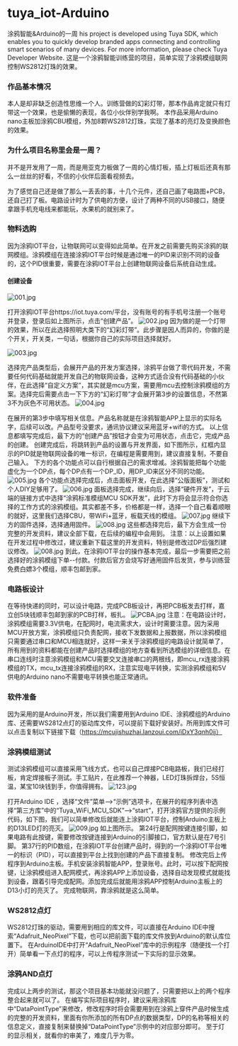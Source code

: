 # tuya_iot-Arduino
涂鸦智能&amp;Arduino的一周
his project is developed using Tuya SDK, which enables you to quickly develop
branded apps connecting and controlling smart scenarios of many devices.
For more information, please check Tuya Developer Website.
这是一个涂鸦智能训练营的项目，简单实现了涂鸦模组联网控制WS2812灯珠的效果。
### 作品基本情况
 
本人是却非缺乏创造性思维一个人。训练营做的幻彩灯带，那本作品肯定就只有灯带这一个效果，也是偷懒的表现，各位小伙伴别学我啊。
本作品采用Arduino nano主板加涂鸦CBU模组，外加8颗WS2812灯珠，实现了基本的亮灯及变换颜色的效果。

### 为什么项目名称里会是一周？
并不是开发用了一周，而是用亚克力板做了一周的心情灯板，插上灯板后还真有那么一丝丝的好看，不信的小伙伴后面看视频去。

为了感觉自己还是做了那么一丢丢的事，十几个元件，还自己画了电路图+PCB，还自己打了板。电路设计时为了供电的方便，设计了两种不同的USB接口，随便拿跟手机充电线来都能玩，水果机的就别来了。

### 物料选购
因为涂鸦IOT平台，让物联网可以变得如此简单。在开发之前需要先购买涂鸦的联网模组。涂鸦模组在连接涂鸦IOT平台时候是通过唯一的PID来识别不同的设备的，这个PID很重要，需要在涂鸦IOT平台上创建物联网设备后系统自动生成。

#### 创建设备
![001.jpg](https://images.tuyacn.com/developer/community/1624354654aaa815860aa.jpg)

打开涂鸦IOT平台https://iot.tuya.com/平台，没有账号的有手机号注册一个账号并登录，登录后如上图所示，点击“创建产品”。
![002.jpg](https://images.tuyacn.com/developer/community/1624354779c2206b7b2d1.jpg)
因为做的是一个灯带的效果，所以在此选择照明大类下的“幻彩灯带”。此步骤是因人而异的，你做的是个开关，开关类，一句话，根据你自己的实际项目选择就好。

![003.jpg](https://images.tuyacn.com/developer/community/16243549146a51b20e407.jpg)

选择完产品类型后，会展开产品的开发方案选择，涂鸦平台做了零代码开发，不需要任何代码基础就能开发自己的物联网设备，这种方式适合没有代码基础的小伙伴，在此选择“自定义方案”，其实就是mcu方案，需要用mcu去控制涂鸦模组的方案。选择完后需要点击一下下方的“幻彩灯带”才会展开第3步的设置信息，不然第3不为灰色不可用状态。
![004.jpg](https://images.tuyacn.com/developer/community/1624355178f58112236c1.jpg)

在展开的第3步中填写相关信息。产品名称就是在涂鸦智能APP上显示的实际名字，后续可以改。产品型号没要求，通讯协议建议采用蓝牙+wifi的方式。
以上信息都填写完成后，最下方的“创建产品”按钮才会变为可用状态，点击它，完成产品的创建。
创建完成后，将跳转到产品的设置与开发界面，如下图所示，红框内显示的PID就是物联网设备的唯一标识，在编程是需要用到，建议直接复制，不要自己输入。
下方的各个功能点可以自行根据自己的需求增减。涂鸦智能把每个功能虚化为一个DP点，每个DP点有一个DP_ID，用DP_ID来区分不同的功能。
![005.jpg](https://images.tuyacn.com/developer/community/1624355681b5e29c8e0f2.jpg)
各个功能点选择完成后，点击面板开发，在此选择“公版面板”，测试和个人DIY足够用了。
![006.jpg](https://images.tuyacn.com/developer/community/162435597607f93761611.jpg)
面板选择完成，继续向后，选择“硬件开发”，于云端的链接方式中选择“涂鸦标准模组MCU SDK开发”，此时下方将会显示符合你选择的工作方式的涂鸦模组。其实都差不多，价格都是一样，选择一个自己看着顺眼的就好，这里我们选择CBU，带WiFi+蓝牙，板载天线的模组。
![007.jpg](https://images.tuyacn.com/developer/community/162435594877fbc39782f.jpg)
继续下方的固件选择，选择通用固件。
![008.jpg](https://images.tuyacn.com/developer/community/1624494373c364fab4bb5.jpg)
这些都选择完后，最下方会生成一份完整的开发资料，建议全部下载，在后续的编程中会用到。
注意：以上设置如果在开发过程中修改过，建议重新下载这里的开发资料，特别是修改过DP后强烈建议修改。
![008.jpg](https://images.tuyacn.com/developer/community/162449442951259b7336a.jpg)
到此，在涂鸦IOT平台的操作基本完成，最后一步需要把之前选择好的涂鸦模组下单--付款。付款后官方会烧写好通用固件后发货，参与训练营免费白嫖3个模组，顺丰包邮到家。

### 电路板设计
在等待快递的同时，可以设计电路，完成PCB板设计，再把PCB板发去打样，嘉立创5块钱顺丰包邮到家的PCB打样，板扎。
![PCBA.jpg](https://images.tuyacn.com/developer/community/16244946969d7c9312d91.jpg)
注意：在电路设计时，涂鸦模组需要3.3V供电，在配网时，电流需求大，设计时需要注意。因为采用MCU开放方案，涂鸦模组只负责配网，接收下发数据和上报数据，所以涂鸦模组只需要通过串口和MCU相连就好，这样一来关于涂鸦模组的电路设计就简单了，所有用到的资料都能在创建产品时选择模组的地方查看到所选模组的详细信息。在 串口连线时注意涂鸦模组和MCU需要交叉连接串口的两根线，即mcu_rx连接涂鸦模组的TX，mcu_tx连接涂鸦模组的RX，注意实现电平转换，实测涂鸦模组和5V供电的Arduino nano不需要电平转换也能正常通讯。


### 软件准备
因为采用的是Arduino开发，所以我们需要用到Arduino IDE、涂鸦模组的Arduino库、还需要WS2812点灯的驱动库文件，可以提前下载好安装好。所用到库文件可以点击复制以下链接下载（https://mcujishuzhai.lanzoui.com/iDxY3qnh0ij）

### 涂鸦模组测试
测试涂鸦模组可以直接采用飞线方式，也可以自己焊接PCB电路板，我们已经打板，肯定焊接板子测试。手工贴片，在此推荐一个神器，LED灯珠拆焊台，5S恒温，某宝10块钱到手，你值得拥有。
![123.jpg](https://images.tuyacn.com/developer/community/162449532709698c42afe.jpg)

打开Arduino IDE ，选择“文件”菜单-->“示例”选项卡，在展开的程序列表中选择“第三方库”中的“Tuya_WiFi_MCU_SDK”-->“start”，打开涂鸦官方提供的示例代码，如下图，我们可以简单修改后就能连上涂鸦IOT平台，控制Arduino主板上的D13LED灯的亮灭。
![009.jpg](https://images.tuyacn.com/developer/community/1624495965594869bb8e5.jpg)
如上图所示。
第24行是配网按键连接引脚，如果电路有此按键，需要修改按键连接到Arduino的引脚接口，官方默认是在7号引脚。
第37行的PID数组，在涂鸦IOT平台创建产品时，得到的一个涂鸦IOT平台唯一的标识（PID），可以直接到平台上找到创建的产品下直接复制。
    修改完后上传程序到Arduino主板。手机安装涂鸦智能APP，登录账号。此时，可以按下配网按键，让涂鸦模组进入配网模式，再涂鸦APP上添加设备，选择自动发现模式就能找到设备，跟着引导完成配网。添加完成后就能用涂鸦APP控制Arduino主板上的D13小灯的亮灭了。
完成物联网，靠涂鸦就是这么简单。

### WS2812点灯
WS2812灯珠的驱动，需要用到相应的库文件，可以直接在Arduino IDE中搜索“Adafruit_NeoPixel”下载，也可以把前面下载的库文件放到Arduino的默认库位置下。
在ArduinoIDE中打开“Adafruit_NeoPixel”库中的示例程序（随便找一个打开）简单看一下点灯的程序，可以上传程序测试一下实际的显示效果。

### 涂鸦AND点灯
完成以上两步的测试，那这个项目基本功能就没问题了，只需要把以上的两个程序整合起来就可以了。
在编写实际项目程序时，建议采用涂鸦库中“DataPointType”来修改，修改程序时将会需要用到在涂鸦上穿件产品时候生成的完整的开发资料，里面有你所添加的所有DP点的数据类型，DP的名称等相关的信息定义，直接复制来替换掉“DataPointType”示例中的对应部分即可。
至于灯的显示相关，就看你的审美了，难度几乎为零。


